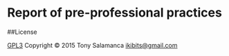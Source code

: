 Report of pre-professional practices
====================================

##License

[GPL3](http://www.gnu.org/licenses/gpl-3.0.en.html)
Copyright © 2015 Tony Salamanca <ikibits@gmail.com>
